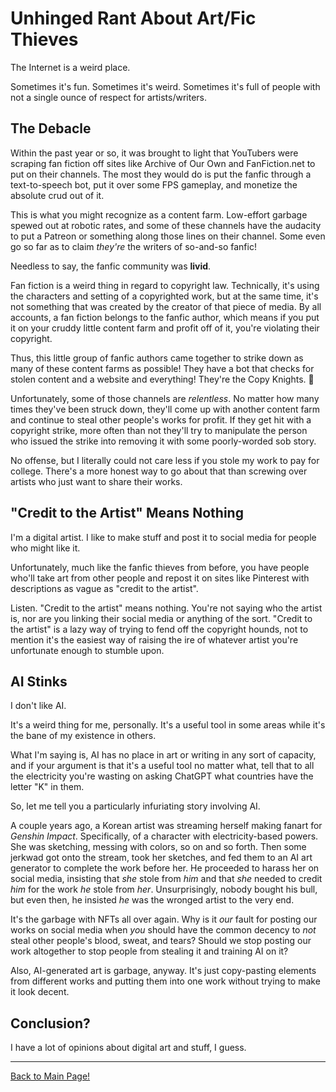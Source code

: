 # Unhinged Rant About Art/Fic Thieves

The Internet is a weird place.

Sometimes it's fun. Sometimes it's weird. Sometimes it's full of people with not a single ounce of respect for artists/writers.

## The Debacle

Within the past year or so, it was brought to light that YouTubers were scraping fan fiction off sites like Archive of Our Own and FanFiction.net to put on their channels. The most they would do is put the fanfic through a text-to-speech bot, put it over some FPS gameplay, and monetize the absolute crud out of it.

This is what you might recognize as a content farm. Low-effort garbage spewed out at robotic rates, and some of these channels have the audacity to put a Patreon or something along those lines on their channel. Some even go so far as to claim _they're_ the writers of so-and-so fanfic!

Needless to say, the fanfic community was __livid__.

Fan fiction is a weird thing in regard to copyright law. Technically, it's using the characters and setting of a copyrighted work, but at the same time, it's not something that was created by the creator of that piece of media. By all accounts, a fan fiction belongs to the fanfic author, which means if you put it on your cruddy little content farm and profit off of it, you're violating their copyright.

Thus, this little group of fanfic authors came together to strike down as many of these content farms as possible! They have a bot that checks for stolen content and a website and everything! They're the Copy Knights. 🙂

Unfortunately, some of those channels are _relentless_. No matter how many times they've been struck down, they'll come up with another content farm and continue to steal other people's works for profit. If they get hit with a copyright strike, more often than not they'll try to manipulate the person who issued the strike into removing it with some poorly-worded sob story.

No offense, but I literally could not care less if you stole my work to pay for college. There's a more honest way to go about that than screwing over artists who just want to share their works.

## "Credit to the Artist" Means Nothing

I'm a digital artist. I like to make stuff and post it to social media for people who might like it.

Unfortunately, much like the fanfic thieves from before, you have people who'll take art from other people and repost it on sites like Pinterest with descriptions as vague as "credit to the artist".

Listen. "Credit to the artist" means nothing. You're not saying who the artist is, nor are you linking their social media or anything of the sort. "Credit to the artist" is a lazy way of trying to fend off the copyright hounds, not to mention it's the easiest way of raising the ire of whatever artist you're unfortunate enough to stumble upon.

## AI Stinks

I don't like AI.

It's a weird thing for me, personally. It's a useful tool in some areas while it's the bane of my existence in others.

What I'm saying is, AI has no place in art or writing in any sort of capacity, and if your argument is that it's a useful tool no matter what, tell that to all the electricity you're wasting on asking ChatGPT what countries have the letter "K" in them.

So, let me tell you a particularly infuriating story involving AI.

A couple years ago, a Korean artist was streaming herself making fanart for _Genshin Impact_. Specifically, of a character with electricity-based powers. She was sketching, messing with colors, so on and so forth. Then some jerkwad got onto the stream, took her sketches, and fed them to an AI art generator to complete the work before her. He proceeded to harass her on social media, insisting that _she_ stole from _him_ and that _she_ needed to credit _him_ for the work _he_ stole from _her_. Unsurprisingly, nobody bought his bull, but even then, he insisted _he_ was the wronged artist to the very end.

It's the garbage with NFTs all over again. Why is it _our_ fault for posting our works on social media when _you_ should have the common decency to _not_ steal other people's blood, sweat, and tears? Should we stop posting our work altogether to stop people from stealing it and training AI on it?

Also, AI-generated art is garbage, anyway. It's just copy-pasting elements from different works and putting them into one work without trying to make it look decent.

## Conclusion?

I have a lot of opinions about digital art and stuff, I guess.

---

[Back to Main Page!](https://github.com/kyj0107/special-octo-eureka/blob/a0cbf5adecd7205a640e0ecc6880ca6a3d33d316/README.md)
